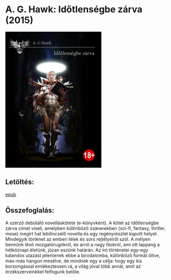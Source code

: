 # <a name="id_949">A. G. Hawk: Időtlenségbe zárva (2015)</a>
<img src="https://github.com/BercziSandor/calibre_lib/raw/main/A.%20G.%20Hawk/Idotlensegbe%20zarva%20%28949%29/cover.jpg" alt="cover" width="300"/>

## Letöltés:
[epub](https://github.com/BercziSandor/calibre_lib/raw/main/A.%20G.%20Hawk/Idotlensegbe%20zarva%20%28949%29/Idotlensegbe%20zarva%20-%20A.%20G.%20Hawk.epub)

## Összefoglalás:
<div>
<p>A szerző debütáló novelláskötete (e-könyvként). A kötet az Időtlenségbe zárva címet viseli, amelyben különböző zsánerekben (sci-fi, fantasy, thriller, mese) megírt hat lebilincselő novella és egy regényrészlet kapott helyet. Mindegyik történet az emberi lélek és sors rejtélyeiről szól. A mélyen bennünk lévő mozgatórugókról, és arról a nagy titokról, ami ott lappang a hétköznapi életünk, józan eszünk határán. Az író történetei egy-egy kalandos utazást jelentenek ebbe a birodalomba, különböző formát öltve, más-más hangon mesélve, de mindnek egy a célja: hogy egy kis borzongással emlékeztessen rá, a világ jóval több annál, amit az érzékszerveinkkel felfogunk belőle.</p></div>

